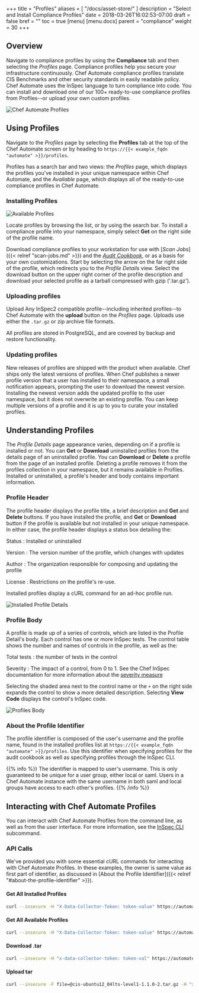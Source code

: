 +++
title = "Profiles"
aliases = [
    "/docs/asset-store/"
]
description = "Select and Install Compliance Profiles"
date = 2018-03-26T16:02:53-07:00
draft = false
bref = ""
toc = true
[menu]
  [menu.docs]
    parent = "compliance"
    weight = 30
+++

## Overview

Navigate to compliance profiles by using the **Compliance** tab and then selecting the _Profiles_ page.
Compliance profiles help you secure your infrastructure continuously.
Chef Automate compliance profiles translate CIS Benchmarks and other security standards in easily readable policy.
Chef Automate uses the InSpec language to turn compliance into code.
You can install and download one of our 100+ ready-to-use compliance profiles from Profiles--or upload your own custom profiles.

![Chef Automate Profiles](/images/docs/asset-store-installed.png)

## Using Profiles

Navigate to the _Profiles_ page by selecting the **Profiles** tab at the top of the Chef Automate screen or by heading to `https://{{< example_fqdn "automate" >}}/profiles`.

Profiles has a search bar and two views: the _Profiles_ page, which displays the profiles you've installed
in your unique namespace within Chef Automate,
and the _Available_ page, which displays all of the ready-to-use compliance profiles in Chef Automate.

### Installing Profiles

![Available Profiles](/images/docs/asset-store-profiles.png)

Locate profiles by browsing the list, or by using the search bar.
To install a compliance profile into your namespace, simply select **Get** on the right side of the profile name.

Download compliance profiles to your workstation for use with [_Scan Jobs_]({{< relref "scan-jobs.md" >}}) and the [_Audit Cookbook_](https://github.com/chef-cookbooks/audit/blob/master/README.md), or as a basis for your own customizations. Start by selecting the arrow on the far right side of the profile, which redirects you to the _Profile Details_ view. Select the download button on the upper right corner of the profile description and download your selected profile as a tarball compressed with gzip ('.tar.gz').

### Uploading profiles

Upload Any InSpec2 compatible profile--including inherited profiles--to Chef Automate with the **upload** button on the _Profiles_ page.
Uploads use either the `.tar.gz` or zip archive file formats.

All profiles are stored in PostgreSQL, and are covered by backup and restore functionality.

### Updating profiles

New releases of profiles are shipped with the product when available.
Chef ships only the latest versions of profiles.
When Chef publishes a newer profile version that a user has installed to their namespace,
a small notification appears, prompting the user to download the newest version.
Installing the newest version adds the updated profile to the user namespace,
but it does not overwrite an existing profile.
You can keep multiple versions of a profile and it is up to you to curate your installed profiles.

## Understanding Profiles

The _Profile Details_ page appearance varies, depending on if a profile is installed or not.
You can **Get** or **Download** uninstalled profiles from the details page of an uninstalled profile.
You can **Download** or **Delete** a profile from the page of an installed profile.
Deleting a profile removes it from the profiles collection in your namespace, but it remains available in Profiles.
Installed or uninstalled, a profile's header and body contains important information.

### Profile Header

The profile header displays the profile title, a brief description and **Get** and **Delete** buttons.
If you have installed the profile, and **Get** or **Download** button if the profile is available but not installed in your unique namespace.
In either case, the profile header displays a status box detailing the:

Status
: Installed or uninstalled

Version
: The version number of the profile, which changes with updates

Author
: The organization responsible for composing and updating the profile

License
: Restrictions on the profile's re-use.

Installed profiles display a cURL command for an ad-hoc profile run.

![Installed Profile Details](/images/docs/asset-store-details-installed.png)

### Profile Body

A profile is made up of a series of controls, which are listed in the Profile Detail's body.
Each control has one or more InSpec tests.
The control table shows the number and names of controls in the profile, as well as the:

Total tests
: the number of tests in the control

Severity
: The impact of a control, from 0 to 1.
  See the Chef InSpec documentation for more information about the [severity measure](https://www.inspec.io/docs/reference/dsl_inspec#syntax)

Selecting the shaded area next to the control name or the `+` on the right side expands the control to show a more detailed description.
Selecting **View Code** displays the control's InSpec code.

![Profiles Body](/images/docs/profile-detail-body.png)

### About the Profile Identifier

The profile identifier is composed of the user's username and the profile name, found in the installed profiles list at `https://{{< example_fqdn "automate" >}}/profiles`.
Use this identifier when specifying profiles for the audit cookbook as well as specifying profiles through the InSpec CLI.

{{% info %}}
The identifier is mapped to user's username.
This is only guaranteed to be unique for a user group, either local or saml.
Users in a Chef Automate instance with the same username in both saml and local groups have access to each other's profiles.
{{% /info %}}

## Interacting with Chef Automate Profiles

You can interact with Chef Automate Profiles from the command line, as well as from the user interface.
For more information, see the [InSpec CLI](https://www.inspec.io/docs/reference/cli/) subcommand.

### API Calls

We've provided you with some essential cURL commands for interacting with Chef Automate Profiles.
In these examples, the owner is same value as first part of identifier, as discussed in [About the Profile Identifier]({{< relref "#about-the-profile-identifier" >}}).

#### Get All Installed Profiles

```bash
curl --insecure -H "X-Data-Collector-Token: token-value" https://automate.example.com/api/v0/compliance/profiles/search -d '{"owner": "test"}'
```

#### Get All Available Profiles

```bash
curl --insecure -H "X-Data-Collector-Token: token-value" https://automate.example.com/api/v0/compliance/profiles/search -d '{}'
```

#### Download .tar

```bash
curl --insecure -H "x-data-collector-token: token-val" https://automate.example.com/api/v0/compliance/profiles/tar -d '{"name":"cis-aix-5.3-6.1-level1","owner":"admin","version":"1.1.0-3"}'
```

#### Upload tar

```bash
curl --insecure -F file=@cis-ubuntu12_04lts-level1-1.1.0-2.tar.gz -H "x-data-collector-token: token-val"  https://automate.example.com/api/v0/compliance/profiles?owner=admin
```
